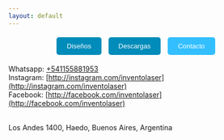 ```yaml
---
layout: default
---
```

<p align="center">
  <a href="./disenos.html" style="text-decoration: none;">
    <button style="padding: 10px 20px; margin: 5px; background-color: #008CBA; color: white; border: none; border-radius: 5px;">Diseños</button>
  </a>
  <a href="./descargas.html" style="text-decoration: none;">
    <button style="padding: 10px 20px; margin: 5px; background-color: #008CBA; color: white; border: none; border-radius: 5px;">Descargas</button>
  </a>
  <a href="./contacto.html" style="text-decoration: none;">
    <button style="padding: 10px 20px; margin: 5px; background-color: #33BFFF; color: white; border: none; border-radius: 5px;">Contacto</button>
  </a>
</p>

Whatsapp: [+541155881953](http://wa.me/+541155881953)<br>
Instagram: [http://instagram.com/inventolaser](http://instagram.com/inventolaser)<br>
Facebook: [http://facebook.com/inventolaser](http://facebook.com/inventolaser)<br><br>

Los Andes 1400, Haedo, Buenos Aires, Argentina
